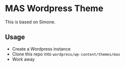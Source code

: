 # MAS Wordpress Theme

This is based on Simone.

## Usage

* Create a Wordpress instance
* Clone this repo into ```wordpress/wp-content/themes/mas```
* Work away
